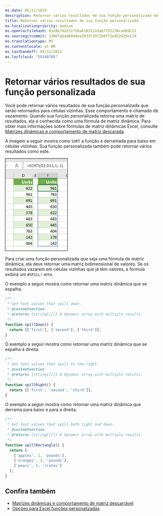 ```yaml
---
ms.date: 05/11/2020
description: Retornar vários resultados de sua função personalizada em um Office Excel de usuário.
title: Retornar vários resultados de sua função personalizada
ms.localizationpriority: medium
ms.openlocfilehash: 63a9e74d311f26a618312a3ab7f81238cad69c21
ms.sourcegitcommit: 1306faba8694dea203373972b6ff2e852429a119
ms.translationtype: MT
ms.contentlocale: pt-BR
ms.lasthandoff: 09/12/2021
ms.locfileid: "59148705"
---
```

# <a name="return-multiple-results-from-your-custom-function"></a>Retornar vários resultados de sua função personalizada

Você pode retornar vários resultados de sua função personalizada que serão retornados para células vizinhas. Esse comportamento é chamado de vazamento. Quando sua função personalizada retorna uma matriz de resultados, ela é conhecida como uma fórmula de matriz dinâmica. Para obter mais informações sobre fórmulas de matriz dinâmicas Excel, consulte [Matrizes dinâmicas e comportamento de matriz descarada](https://support.microsoft.com/office/205c6b06-03ba-4151-89a1-87a7eb36e531).

A imagem a seguir mostra como `SORT` a função é derramada para baixo em células vizinhas. Sua função personalizada também pode retornar vários resultados como este.

![Captura de tela da função 'SORT' exibindo vários resultados para baixo em várias células.](../images/dynamic-array-spill.png)

Para criar uma função personalizada que seja uma fórmula de matriz dinâmica, ela deve retornar uma matriz bidimensional de valores. Se os resultados vazarem em células vizinhas que já têm valores, a fórmula exibirá um `#SPILL!` erro.

O exemplo a seguir mostra como retornar uma matriz dinâmica que se espalha.

```javascript
/**
 * Get text values that spill down.
 * @customfunction
 * @returns {string[][]} A dynamic array with multiple results.
 */
function spillDown() {
  return [['first'], ['second'], ['third']];
}
```

O exemplo a seguir mostra como retornar uma matriz dinâmica que se espalha à direita. 

```javascript
/**
 * Get text values that spill to the right.
 * @customfunction
 * @returns {string[][]} A dynamic array with multiple results.
 */
function spillRight() {
  return [['first', 'second', 'third']];
}
```

O exemplo a seguir mostra como retornar uma matriz dinâmica que derrama para baixo e para a direita.

```javascript
/**
 * Get text values that spill both right and down.
 * @customfunction
 * @returns {string[][]} A dynamic array with multiple results.
 */
function spillRectangle() {
  return [
    ['apples', 1, 'pounds'],
    ['oranges', 3, 'pounds'],
    ['pears', 5, 'crates']
  ];
}
```

## <a name="see-also"></a>Confira também

- [Matrizes dinâmicas e comportamento de matriz descarrável](https://support.microsoft.com/office/205c6b06-03ba-4151-89a1-87a7eb36e531)
- [Opções para Excel funções personalizadas](custom-functions-parameter-options.md)